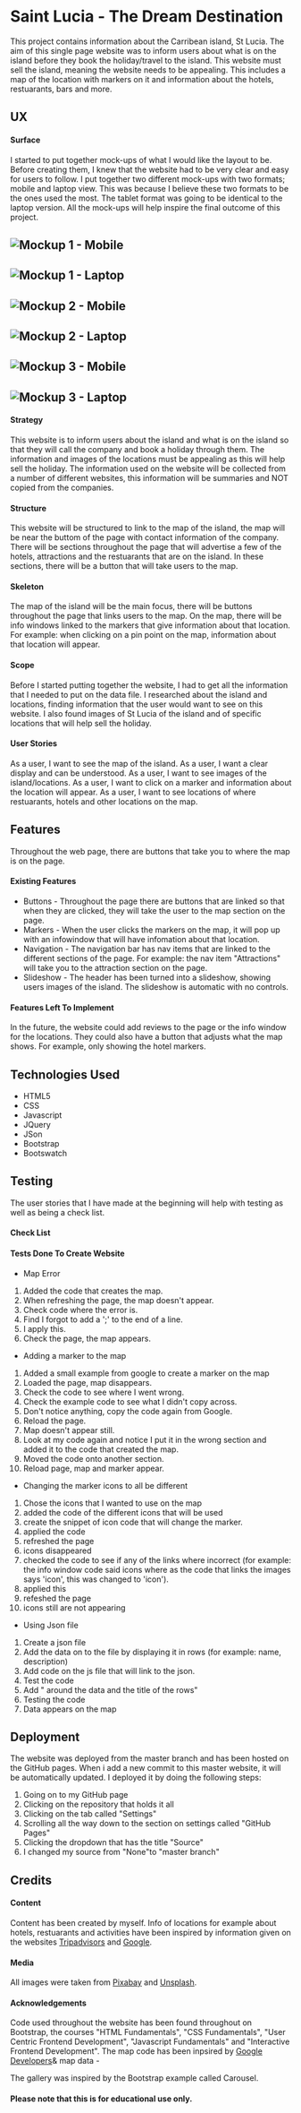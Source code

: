 # Saint Lucia - The Dream Destination

This project contains information about the Carribean island, St Lucia. 
The aim of this single page website was to inform users about what 
is on the island before they book the holiday/travel to the island. This website 
must sell the island, meaning the website needs to be appealing. This includes
a map of the location with markers on it and information about the hotels, 
restuarants, bars and more.

## UX
#### Surface
I started to put together mock-ups of what I would like the layout to be. Before 
creating them, I knew that the website had to be very clear and easy 
for users to follow. 
I put together two different mock-ups with two formats; mobile and 
laptop view. This was because I believe these two formats to be the ones used 
the most. The tablet format was going to be identical to the laptop version. 
All the mock-ups will help inspire the final outcome of this project. 

![Mockup 1 - Mobile](https://raw.githubusercontent.com/katerinaelsasser/st-lucia-destination//master/assets/images/mockups/mobile-phone-mockup.jpg "Mobile Phone Mockup 1")
-----
![Mockup 1 - Laptop](https://raw.githubusercontent.com/katerinaelsasser/st-lucia-destination/master/assets/images/mockups/laptop-mockup.jpg "Laptop Mockup 1")
-----
![Mockup 2 - Mobile](https://raw.githubusercontent.com/katerinaelsasser/st-lucia-destination/master/assets/images/mockups/mobile-phone-mockup_1.jpg "Mobile Phone Mockup 2")
-----
![Mockup 2 - Laptop](https://raw.githubusercontent.com/katerinaelsasser/st-lucia-destination/master/assets/images/mockups/laptop-mockup_1.jpg "Laptop Mockup 2")
-----
![Mockup 3 - Mobile](https://raw.githubusercontent.com/katerinaelsasser/st-lucia-destination/master/assets/images/mockups/mobile-phone-mockup_2.jpg "Mobile Phone Mockup 3")
-----
![Mockup 3 - Laptop](hhttps://raw.githubusercontent.com/katerinaelsasser/st-lucia-destination/master/assets/images/mockups/laptop-mockup_2.jpg "Laptop Mockup 3")
-----
#### Strategy
This website is to inform users about the island and what is on the island so 
that they will call the company and book a holiday through them. The information
and images of the locations must be appealing as this will help sell the holiday.
The information used on the website will be collected from a number of different 
websites, this information will be summaries and NOT copied from the companies. 

#### Structure
This website will be structured to link to the map of the island, the map will 
be near the buttom of the page with contact information of the company. There
will be sections throughout the page that will advertise a few of the hotels,
attractions and the restuarants that are on the island. In these sections, there
will be a button that will take users to the map.


#### Skeleton
The map of the island will be the main focus, there will be buttons throughout 
the page that links users to the map. On the map, there will be info windows 
linked to the markers that give information about that location. For example: 
when clicking on a pin point on the map, information about that location will appear.

#### Scope
Before I started putting together the website, I had to get all the information
that I needed to put on the data file. I researched about the island and 
locations, finding information that the user would want to see on this website.
I also found images of St Lucia of the island and of specific locations that will
help sell the holiday.

#### User Stories
As a user, I want to see the map of the island.
As a user, I want a clear display and can be understood.
As a user, I want to see images of the island/locations.
As a user, I want to click on a marker and information about the location will appear.
As a user, I want to see locations of where restuarants, hotels and other locations on the map.

## Features
Throughout the web page, there are buttons that take you to where the map is on the page.
#### Existing Features
* Buttons - Throughout the page there are buttons that are linked so that when they are clicked, they will take the user to the map section on the page.
* Markers - When the user clicks the markers on the map, it will pop up with an infowindow that will have infomation about that location.
* Navigation - The navigation bar has nav items that are linked to the different sections of the page. For example: the nav item "Attractions" will take you to the attraction section on the page.
* Slideshow - The header has been turned into a slideshow, showing users images of the island. The slideshow is automatic with no controls.


#### Features Left To Implement
In the future, the website could add reviews to the page or the info window for the locations. They could also have a button that adjusts what the map shows. For example, only showing the hotel markers. 

## Technologies Used
* HTML5
* CSS
* Javascript
* JQuery
* JSon
* Bootstrap
* Bootswatch

## Testing
The user stories that I have made at the beginning will help with testing as well as being a check list.
#### Check List
#### Tests Done To Create Website
* Map Error
1. Added the code that creates the map.
2. When refreshing the page, the map doesn't appear.
3. Check code where the error is.
4. Find I forgot to add a ';' to the end of a line.
5. I apply this.
6. Check the page, the map appears.
* Adding a marker to the map
1. Added a small example from google to create a marker on the map
2. Loaded the page, map disappears.
3. Check the code to see where I went wrong.
4. Check the example code to see what I didn't copy across.
5. Don't notice anything, copy the code again from Google.
6. Reload the page.
7. Map doesn't appear still.
8. Look at my code again and notice I put it in the wrong section and added it to the code that created the map.
9. Moved the code onto another section.
10. Reload page, map and marker appear.
* Changing the marker icons to all be different
1. Chose the icons that I wanted to use on the map
2. added the code of the different icons that will be used
3. create the snippet of icon code that will change the marker.
4. applied the code
5. refreshed the page
6. icons disappeared
7. checked the code to see if any of the links where incorrect (for example: the info window code said icons where as the code that links the images says 'icon', this was changed to 'icon').
8. applied this
9. refeshed the page
10. icons still are not appearing
* Using Json file
1. Create a json file
2. Add the data on to the file by displaying it in rows (for example: name, description)
3. Add code on the js file that will link to the json.
4. Test the code
5. Add " around the data and the title of the rows"
6. Testing the code
7. Data appears on the map

## Deployment
The website was deployed from the master branch and has been hosted on the GitHub pages. When i add a new commit to this master website, it will be automatically updated.
I deployed it by doing the following steps:

1. Going on to my GitHub page
2. Clicking on the repository that holds it all
3. Clicking on the tab called "Settings"
4. Scrolling all the way down to the section on settings called "GitHub Pages"
5. Clicking the dropdown that has the title "Source"
6. I changed my source from "None"to "master branch"

## Credits
#### Content
Content has been created by myself. Info of locations for example about hotels, restuarants and activities have been inspired by information given on the websites [Tripadvisors](https://www.tripadvisor.co.uk/) and [Google](https://www.google.com/).
#### Media
All images were taken from [Pixabay](https://pixabay.com/) and [Unsplash](https://unsplash.com/).
#### Acknowledgements
Code used throughout the website has been found throughout on Bootstrap, the courses "HTML Fundamentals", "CSS Fundamentals", "User Centric Frontend Development", "Javascript Fundamentals" and "Interactive Frontend Development". 
The map code has been inpsired by [Google Developers](https://developers.google.com/maps/documentation/javascript/tutorial)& 
map data - 

The gallery was inspired by the Bootstrap example called Carousel.

#### Please note that this is for educational use only.